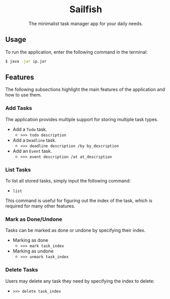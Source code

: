 <div align="center">

# Sailfish

The minimalist task manager app for your daily needs.

</div>

## Usage
To run the application, enter the following command in the terminal:
```cmd
$ java -jar ip.jar
```

## Features
The following subsections highlight the main features of the application and 
how to use them.

### Add Tasks
The application provides multiple support for storing multiple task types.
- Add a `Todo` task.
  - `>>> todo description`
- Add a `Deadline` task.
  - `>>> deadline description /by by_description`
- Add an `Event` task.
  - `>>> event description /at at_description`

### List Tasks
To list all stored tasks, simply input the following command:
- `list`

This command is useful for figuring out the index of the task, which is required
for many other features.

### Mark as Done/Undone
Tasks can be marked as done or undone by specifying their index.
- Marking as done
  - `>>> mark task_index`
- Marking as undone
  - `>>> unmark task_index`

### Delete Tasks
Users may delete any task they need by specifying the index to delete:
- `>>> delete task_index`
